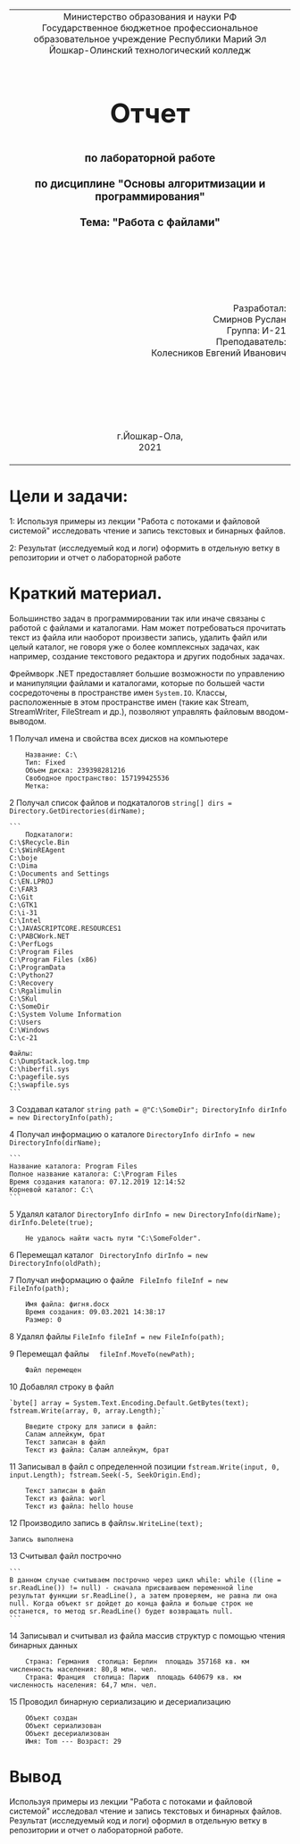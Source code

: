 <table style="width: 100%;">
  <tr>
    <td style="text-align: center; border: none;">
    Министерство образования и науки РФ<br>
Государственное бюджетное профессиональное образовательное учреждение Республики Марий Эл<br>
Йошкар-Олинский технологический колледж
</td>
  </tr>
  <tr>
    <td style="text-align: center; border: none; height: 15em;">
    <h2 style="font-size:3em;">Отчет</h2>
      <h3>по лабораторной работе<br><br> по дисциплине "Основы алгоритмизации и программирования"<br><br> Тема:<b> "Работа с файлами"<b> </h3></td>
  </tr>
  <tr>
    <br><br><td style="text-align: right; border: none; height: 20em;">
      Разработал:<br/>
      Смирнов Руслан<br>
      Группа: И-21<br>
      Преподаватель:<br>
      Колесников Евгений Иванович
    </td>
  </tr>
  <tr>
    <td style="text-align: center; border: none; height: 5em;">
    г.Йошкар-Ола,<br> 2021</td>
  </tr>
</table>

<div style="page-break-after: always;"></div>

# Цели и задачи:
1: Используя примеры из лекции "Работа с потоками и файловой системой" исследовать чтение и запись текстовых и бинарных файлов. 

2: Результат (исследуемый код и логи) оформить в отдельную ветку в репозитории и отчет о лабораторной работе

# Краткий материал.

Большинство задач в программировании так или иначе связаны с работой с файлами и каталогами. Нам может потребоваться прочитать текст из файла или наоборот произвести запись, удалить файл или целый каталог, не говоря уже о более комплексных задачах, как например, создание текстового редактора и других подобных задачах.

Фреймворк .NET предоставляет большие возможности по управлению и манипуляции файлами и каталогами, которые по большей части сосредоточены в пространстве имен `System.IO`. Классы, расположенные в этом пространстве имен (такие как Stream, StreamWriter, FileStream и др.), позволяют управлять файловым вводом-выводом.

1   Получал имена и свойства всех дисков на компьютере

```
    Название: C:\
    Тип: Fixed
    Объем диска: 239398281216
    Свободное пространство: 157199425536
    Метка:
```

2 Получал список файлов и подкаталогов  `string[] dirs = Directory.GetDirectories(dirName);`
   
    ```
        Подкаталоги:
    C:\$Recycle.Bin
    C:\$WinREAgent
    C:\boje
    C:\Dima
    C:\Documents and Settings
    C:\EN.LPROJ
    C:\FAR3
    C:\Git
    C:\GTK1
    C:\i-31
    C:\Intel
    C:\JAVASCRIPTCORE.RESOURCES1
    C:\PABCWork.NET
    C:\PerfLogs
    C:\Program Files
    C:\Program Files (x86)
    C:\ProgramData
    C:\Python27
    C:\Recovery
    C:\Rgalimulin
    C:\SKul
    C:\SomeDir
    C:\System Volume Information
    C:\Users
    C:\Windows
    C:\с-21

    Файлы:
    C:\DumpStack.log.tmp
    C:\hiberfil.sys
    C:\pagefile.sys
    C:\swapfile.sys
    ```

3 Создавал каталог `string path = @"C:\SomeDir"; DirectoryInfo dirInfo = new DirectoryInfo(path);`
   
4 Получал информацию о каталоге `DirectoryInfo dirInfo = new DirectoryInfo(dirName);`

    ```
    Название каталога: Program Files
    Полное название каталога: C:\Program Files
    Время создания каталога: 07.12.2019 12:14:52
    Корневой каталог: C:\
    ```

5 Удалял каталог `DirectoryInfo dirInfo = new DirectoryInfo(dirName);
    dirInfo.Delete(true);`
```
    Не удалось найти часть пути "C:\SomeFolder".
```
6 Перемещал каталог ` DirectoryInfo dirInfo = new DirectoryInfo(oldPath);`

7 Получал информацию о файле ` FileInfo fileInf = new FileInfo(path);`
```
    Имя файла: фигня.docx
    Время создания: 09.03.2021 14:38:17
    Размер: 0

```
8 Удалял файлы `FileInfo fileInf = new FileInfo(path);`

9 Перемещал файлы `  fileInf.MoveTo(newPath);`
```
    Файл перемещен
```
10 Добавлял строку в файл 

    `byte[] array = System.Text.Encoding.Default.GetBytes(text);
    fstream.Write(array, 0, array.Length);`
```
    Введите строку для записи в файл:
    Салам аллейкум, брат
    Текст записан в файл
    Текст из файла: Салам аллейкум, брат
```
11 Записывал в файл с определенной позиции `fstream.Write(input, 0, input.Length); fstream.Seek(-5, SeekOrigin.End);`
```
    Текст записан в файл
    Текст из файла: worl
    Текст из файла: hello house
```
12  Производило запись в файл`sw.WriteLine(text);`
```
Запись выполнена
```
13 Считывал файл построчно 
    
    ```
    В данном случае считываем построчно через цикл while: while ((line = sr.ReadLine()) != null) - сначала присваиваем переменной line результат функции sr.ReadLine(), а затем проверяем, не равна ли она null. Когда объект sr дойдет до конца файла и больше строк не останется, то метод sr.ReadLine() будет возвращать null.
    ``` 
14 Записывал и считывал из файла массив структур с помощью чтения бинарных данных
```
    Страна: Германия  столица: Берлин  площадь 357168 кв. км   численность населения: 80,8 млн. чел.
    Страна: Франция  столица: Париж  площадь 640679 кв. км   численность населения: 64,7 млн. чел.
```
15 Проводил бинарную сериализацию и десериализацию
```
    Объект создан
    Объект сериализован
    Объект десериализован
    Имя: Tom --- Возраст: 29
```
# Вывод

Используя примеры из лекции "Работа с потоками и файловой системой" исследовал чтение и запись текстовых и бинарных файлов. Результат (исследуемый код и логи) оформил в отдельную ветку в репозитории и отчет о лабораторной работе.

